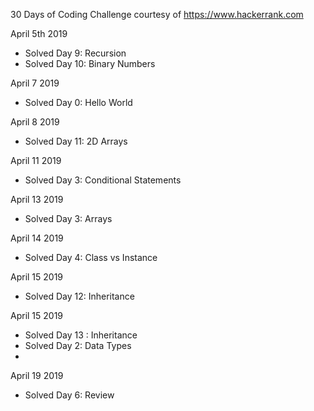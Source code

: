 30 Days of Coding Challenge courtesy of https://www.hackerrank.com

April 5th 2019
- Solved Day 9: Recursion
- Solved Day 10: Binary Numbers

April 7 2019
- Solved Day 0: Hello World

April 8 2019
- Solved Day 11: 2D Arrays

April 11 2019
- Solved Day 3: Conditional Statements

April 13 2019
- Solved Day 3: Arrays

April 14 2019
- Solved Day 4: Class vs Instance

April 15 2019
- Solved Day 12: Inheritance

April 15 2019
- Solved Day 13 : Inheritance
- Solved Day 2: Data Types
-
April 19 2019
- Solved Day 6: Review